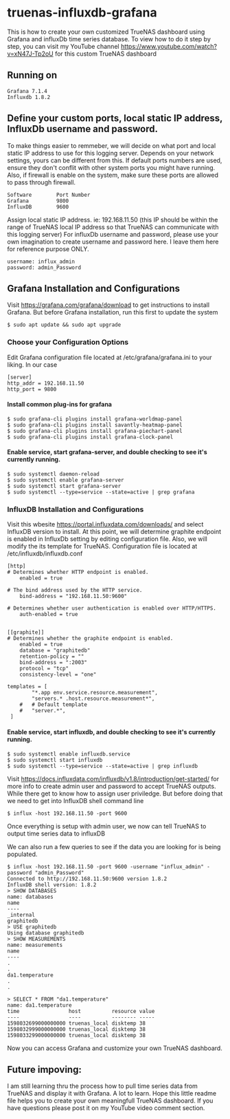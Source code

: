# truenas-influxdb-grafana
This is how to create your own customized TrueNAS dashboard using Grafana and influxDb time series database. To view how to do it step by step, you can visit my YouTube channel https://www.youtube.com/watch?v=xN47J-Tp2oU for this custom TrueNAS dashboard 

## Running on

    Grafana 7.1.4
    Influxdb 1.8.2

## Define your custom ports, local static IP address, InfluxDb username and password.
To make things easier to remmeber, we will decide on what port and local static IP address to use for this logging server. Depends on your network settings, yours can be different from this. If default ports numbers are used, ensure they don't conflit with other system ports you might have running. Also, if firewall is enable on the system, make sure these ports are allowed to pass through firewall.

	Software        Port Number
	Grafana         9800
	InfluxDB        9600
	
Assign local static IP address. ie: 192.168.11.50 (this IP should be within the range of TrueNAS local IP address so that TrueNAS can communicate with this logging server)
For influxDb username and password, please use your own imagination to create username and password here. I leave them here for reference purpose ONLY.

	username: influx_admin
	password: admin_Password

## Grafana Installation and Configurations
Visit https://grafana.com/grafana/download to get instructions to install Grafana. But before Grafana installation, run this first to update the system

	$ sudo apt update && sudo apt upgrade

### Choose your Configuration Options
Edit Grafana configuration file located at /etc/grafana/grafana.ini to your liking. In our case
	
	[server]
	http_addr = 192.168.11.50
	http_port = 9800

#### Install common plug-ins for grafana
	$ sudo grafana-cli plugins install grafana-worldmap-panel
	$ sudo grafana-cli plugins install savantly-heatmap-panel
	$ sudo grafana-cli plugins install grafana-piechart-panel
	$ sudo grafana-cli plugins install grafana-clock-panel
	
#### Enable service, start grafana-server, and double checking to see it's currently running.
	$ sudo systemctl daemon-reload
	$ sudo systemctl enable grafana-server
	$ sudo systemctl start grafana-server
	$ sudo systemctl --type=service --state=active | grep grafana    
    
    
### InfluxDB Installation and Configurations
Visit this wbesite https://portal.influxdata.com/downloads/ and select InfluxDB version to install. At this point, we will determine graphite endpoint is enabled in InfluxDb setting by editing configuration file. Also, we will modify the its template for TrueNAS. Configuration file is located at /etc/influxdb/influxdb.conf 
	
	[http]
	# Determines whether HTTP endpoint is enabled.
    	enabled = true

  	# The bind address used by the HTTP service.
    	bind-address = "192.168.11.50:9600"
	
	# Determines whether user authentication is enabled over HTTP/HTTPS.
    	auth-enabled = true


	[[graphite]]
  	# Determines whether the graphite endpoint is enabled.
   		enabled = true
   		database = "graphitedb"
   		retention-policy = ""
   		bind-address = ":2003"
   		protocol = "tcp"
   		consistency-level = "one"

	templates = [
     		"*.app env.service.resource.measurement",
     		"servers.* .host.resource.measurement*",
  		#   # Default template
  		#   "server.*",
  	 ]
			
		
#### Enable service, start influxdb, and double checking to see it's currently running.		
	$ sudo systemctl enable influxdb.service
	$ sudo systemctl start influxdb
	$ sudo systemctl --type=service --state=active | grep influxdb

Visit https://docs.influxdata.com/influxdb/v1.8/introduction/get-started/ for more info to create admin user and password to accept TrueNAS outputs. While there get to know how to assign user priviledge. But before doing that we need to get into InfluxDB shell command line

    $ influx -host 192.168.11.50 -port 9600
    
Once everything is setup with admin user, we now can tell TrueNAS to output time series data to influxDB

We can also run a few queries to see if the data you are looking for is being populated.

	$ influx -host 192.168.11.50 -port 9600 -username "influx_admin" -password "admin_Password"
	Connected to http://192.168.11.50:9600 version 1.8.2
	InfluxDB shell version: 1.8.2
	> SHOW DATABASES
	name: databases
	name
	----
	_internal
	graphitedb
	> USE graphitedb
	Using database graphitedb
	> SHOW MEASUREMENTS
	name: measurements
	name
	----
	.
	.
	da1.temperature
	.
	.

	> SELECT * FROM "da1.temperature"
	name: da1.temperature
	time                host          resource value
	----                ----          -------- -----
	1598032699000000000 truenas_local disktemp 38
	1598032999000000000 truenas_local disktemp 38
	1598033299000000000 truenas_local disktemp 38


Now you can access Grafana and customize your own TrueNAS dashboard. 

## Future impoving:
I am still learning thru the process how to pull time series data from TrueNAS and display it with Grafana. A lot to learn. Hope this little readme file helps you to create your own meaningfull TrueNAS dashboard. If you have questions please post it on my YouTube video comment section.
